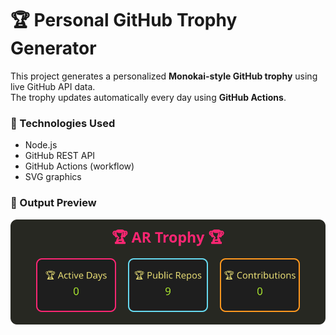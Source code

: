 # 🏆 Personal GitHub Trophy Generator

This project generates a personalized **Monokai-style GitHub trophy** using live GitHub API data.  
The trophy updates automatically every day using **GitHub Actions**.

### 🧩 Technologies Used
- Node.js  
- GitHub REST API  
- GitHub Actions (workflow)  
- SVG graphics  

### 📄 Output Preview
![AR Trophy](https://raw.githubusercontent.com/Ayushrai9142/ayush-trophy/main/trophy.svg)





